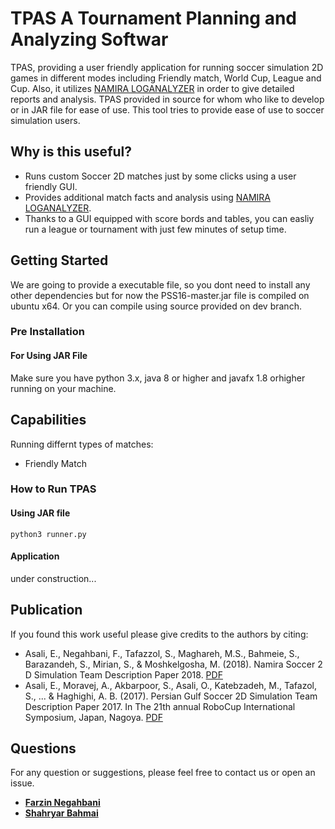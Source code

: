 # TPAS A Tournament Planning and Analyzing Softwar
TPAS, providing a user friendly application for running soccer simulation 2D games in different modes including Friendly match, World Cup, League and Cup. Also, it utilizes [NAMIRA LOGANALYZER](https://github.com/Farzin-Negahbani/Namira_LogAnalyzer) in order to give detailed reports and analysis.
TPAS provided in source for whom who like to develop or in JAR file for ease of use. This tool tries to provide ease of use to soccer simulation users. 

## Why is this useful?
- Runs custom Soccer 2D matches just by some clicks using a user friendly GUI.
- Provides additional match facts and analysis using [NAMIRA LOGANALYZER](https://github.com/Farzin-Negahbani/Namira_LogAnalyzer).
- Thanks to a GUI equipped with score bords and tables, you can easliy run a league or tournament with just few minutes of setup time.

## Getting Started

We are going to provide a executable file, so you dont need to install any other dependencies but for now the PSS16-master.jar file is compiled on ubuntu x64.
Or you can compile using source provided on dev branch. 

### Pre Installation
#### For Using JAR File
Make sure you have python 3.x, java 8 or higher and javafx 1.8 orhigher running on your machine.

## Capabilities
Running differnt types of matches:
- Friendly Match

### How to Run TPAS
#### Using JAR file
    python3 runner.py 
    
#### Application
under construction...

## Publication
If you found this work useful please give credits to the authors by citing:
- Asali, E., Negahbani, F., Tafazzol, S., Maghareh, M.S., Bahmeie, S., Barazandeh, S., Mirian, S., & Moshkelgosha, M. (2018). Namira Soccer 2 D Simulation Team Description Paper 2018. [PDF](https://archive.robocup.info/Soccer/Simulation/2D/TDPs/RoboCup/2018/Namira_SS2D_RC2018_TDP.pdf)
- Asali, E., Moravej, A., Akbarpoor, S., Asali, O., Katebzadeh, M., Tafazol, S., ... & Haghighi, A. B. (2017). Persian Gulf Soccer 2D Simulation Team Description Paper 2017. In The 21th annual RoboCup International Symposium, Japan, Nagoya.  [PDF](https://www.robocup2017.org/file/symposium/soccer_sim_2D/TDP_PersianGulf.pdf)
## Questions
For any question or suggestions, please feel free to contact us or open an issue.
* **[Farzin Negahbani](mailto:farzin.negahbani@gmail.com)** 
* **[Shahryar Bahmai](mailto:shahryarbahmeie@gmail.com)**  
